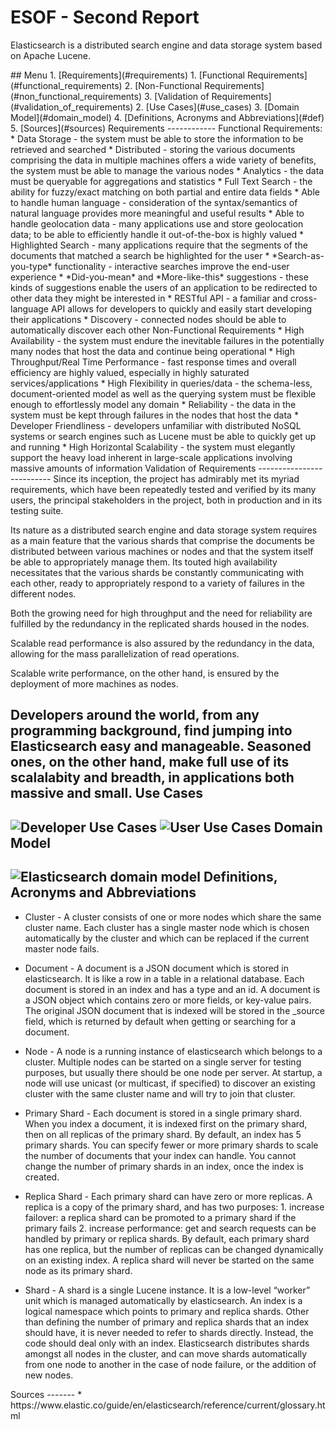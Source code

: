 ESOF - Second Report
====================
Elasticsearch is a distributed search engine and data storage system based on Apache Lucene.

<a name="index"/>
## Menu
1. [Requirements](#requirements)
  1. [Functional Requirements](#functional_requirements)
  2. [Non-Functional Requirements](#non_functional_requirements)
  3. [Validation of Requirements](#validation_of_requirements)
2. [Use Cases](#use_cases)
3. [Domain Model](#domain_model)
4. [Definitions, Acronyms and Abbreviations](#def)
5. [Sources](#sources)


<a name="requirements"/>
Requirements
------------
<a name="functional_requirements"/>
Functional Requirements:
* Data Storage - the system must be able to store the information to be retrieved and searched
* Distributed - storing the various documents comprising the data in multiple machines offers a wide variety of benefits, the system must be able to manage the various nodes
* Analytics - the data must be queryable for aggregations and statistics 
* Full Text Search - the ability for fuzzy/exact matching on both partial and entire data fields 
* Able to handle human language - consideration of the syntax/semantics of natural language provides more meaningful and useful results
* Able to handle geolocation data - many applications use and store geolocation data; to be able to efficiently handle it out-of-the-box is highly valued
* Highlighted Search - many applications require that the segments of the documents that matched a search be highlighted for the user
* *Search-as-you-type* functionality - interactive searches improve the end-user experience 
* *Did-you-mean* and *More-like-this* suggestions - these kinds of suggestions enable the users of an application to be redirected to other data they might be interested in
* RESTful API - a familiar and cross-language API allows for developers to quickly and easily start developing their applications
* Discovery - connected nodes should be able to automatically discover each other
<a name="non_functional_requirements"/>
Non-Functional Requirements
* High Availability - the system must endure the inevitable failures in the potentially many nodes that host the data and continue being operational
* High Throughput/Real Time Performance - fast response times and overall efficiency are highly valued, especially in highly saturated services/applications
* High Flexibility in queries/data - the schema-less, document-oriented model as well as the querying system must be flexible enough to effortlessly model any domain 
* Reliability - the data in the system must be kept through failures in the nodes that host the data
* Developer Friendliness - developers unfamiliar with distributed NoSQL systems or search engines such as Lucene must be able to quickly get up and running
* High Horizontal Scalability - the system must elegantly support the heavy load inherent in large-scale applications involving massive amounts of information
<a name="validation_of_requirements"/>
Validation of Requirements
--------------------------
Since its inception, the project has admirably met its myriad requirements, which have been repeatedly tested and verified by its many users, the principal stakeholders in the project, both in production and in its testing suite.

Its nature as a distributed search engine and data storage system requires as a main feature that the various shards that comprise the documents be distributed between various machines or nodes and that the system itself be able to appropriately manage them. Its touted high availability necessitates that the various shards be constantly communicating with each other, ready to appropriately respond to a variety of failures in the different nodes.

Both the growing need for high throughput and the need for reliability are fulfilled by the redundancy in the replicated shards housed in the nodes.

Scalable read performance is also assured by the redundancy in the data, allowing for the mass parallelization of read operations.

Scalable write performance, on the other hand, is ensured by the deployment of more machines as nodes.

Developers around the world, from any programming background, find jumping into Elasticsearch easy and manageable. Seasoned ones, on the other hand, make full use of its scalalabity and breadth, in applications both massive and small.
<a name="use_cases"/>
Use Cases
---------
![Developer Use Cases](images/use_case_1.PNG "Developer Use Cases")
![User Use Cases](images/use_case_2.PNG "User Use Cases")
<a name="domain_model"/>
Domain Model
------------
![Elasticsearch domain model](images/domain_model.PNG "Elasticsearch domain model")
<a name="def"/>
Definitions, Acronyms and Abbreviations
---------------------------------------
* Cluster - A cluster consists of one or more nodes which share the same cluster name. Each cluster has a single master node which is chosen automatically by the cluster and which can be replaced if the current master node fails.

* Document - A document is a JSON document which is stored in elasticsearch. It is like a row in a table in a relational database. Each document is stored in an index and has a type and an id. A document is a JSON object which contains zero or more fields, or key-value pairs. The original JSON document that is indexed will be stored in the _source field, which is returned by default when getting or searching for a document.

* Node - A node is a running instance of elasticsearch which belongs to a cluster. Multiple nodes can be started on a single server for testing purposes, but usually there should be one node per server. At startup, a node will use unicast (or multicast, if specified) to discover an existing cluster with the same cluster name and will try to join that cluster.

* Primary Shard - Each document is stored in a single primary shard. When you index a document, it is indexed first on the primary shard, then on all replicas of the primary shard. By default, an index has 5 primary shards. You can specify fewer or more primary shards to scale the number of documents that your index can handle. You cannot change the number of primary shards in an index, once the index is created.

* Replica Shard - Each primary shard can have zero or more replicas. A replica is a copy of the primary shard, and has two purposes:
				1. increase failover: a replica shard can be promoted to a primary shard if the primary fails
				2. increase performance: get and search requests can be handled by primary or replica shards. By default, each primary shard has one replica, but the number of replicas can be changed dynamically on an existing index. A replica shard will never be started on the same node as its primary shard. 

* Shard - A shard is a single Lucene instance. It is a low-level “worker” unit which is managed automatically by elasticsearch. An index is a logical namespace which points to primary and replica shards. Other than defining the number of primary and replica shards that an index should have, it is never needed to refer to shards directly. Instead, the code should deal only with an index. Elasticsearch distributes shards amongst all nodes in the cluster, and can move shards automatically from one node to another in the case of node failure, or the addition of new nodes.

<a name="sources"/>
Sources
-------
* https://www.elastic.co/guide/en/elasticsearch/reference/current/glossary.html

